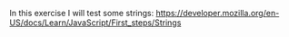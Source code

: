 In this exercise I will test some strings:
https://developer.mozilla.org/en-US/docs/Learn/JavaScript/First_steps/Strings